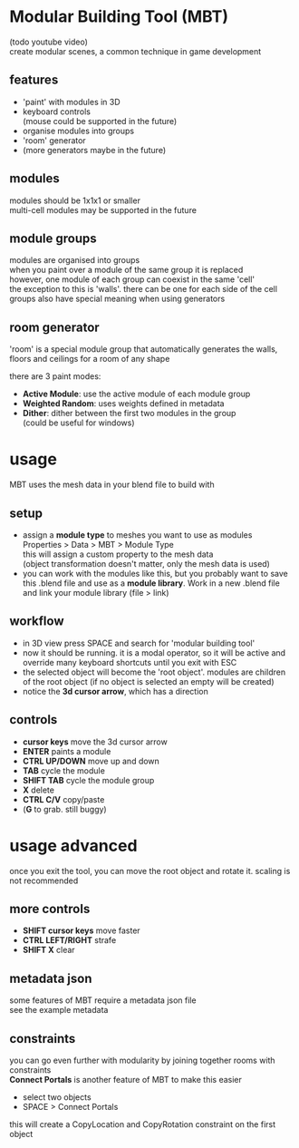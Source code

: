 # Modular Building Tool (MBT)
(todo youtube video)  
create modular scenes, a common technique in game development
## features
* 'paint' with modules in 3D
* keyboard controls  
(mouse could be supported in the future) 
* organise modules into groups
* 'room' generator
* (more generators maybe in the future)
## modules
modules should be 1x1x1 or smaller  
multi-cell modules may be supported in the future
## module groups
modules are organised into groups  
when you paint over a module of the same group it is replaced  
however, one module of each group can coexist in the same 'cell'  
the exception to this is 'walls'. there can be one for each side of the cell  
groups also have special meaning when using generators
## room generator
'room' is a special module group that automatically generates the walls, floors and ceilings for a room of any shape  

there are 3 paint modes:
* __Active Module__: use the active module of each module group
* __Weighted Random__: uses weights defined in metadata
* __Dither__: dither between the first two modules in the group  
(could be useful for windows)
# usage
MBT uses the mesh data in your blend file to build with    
## setup
* assign a __module type__ to meshes you want to use as modules  
Properties > Data > MBT > Module Type  
this will assign a custom property to the mesh data  
(object transformation doesn't matter, only the mesh data is used)
* you can work with the modules like this, but you probably want to save this .blend file and use as a __module library__.
Work in a new .blend file and link your module library (file > link)
## workflow
* in 3D view press SPACE and search for 'modular building tool'
* now it should be running. it is a modal operator, so it will be active and override many keyboard shortcuts until you exit with ESC
* the selected object will become the 'root object'. modules are children of the root object
(if no object is selected an empty will be created)
* notice the __3d cursor arrow__, which has a direction
## controls
* __cursor keys__ move the 3d cursor arrow
* __ENTER__ paints a module
* __CTRL UP/DOWN__ move up and down
* __TAB__ cycle the module
* __SHIFT TAB__ cycle the module group
* __X__ delete
* __CTRL C/V__ copy/paste
* (__G__ to grab. still buggy)
# usage advanced
once you exit the tool, you can move the root object and rotate it. scaling is not recommended
## more controls
* __SHIFT cursor keys__ move faster
* __CTRL LEFT/RIGHT__ strafe
* __SHIFT X__ clear
## metadata json
some features of MBT require a metadata json file  
see the example metadata  
## constraints
you can go even further with modularity by joining together rooms with constraints    
__Connect Portals__ is another feature of MBT to make this easier  
* select two objects
* SPACE > Connect Portals

this will create a CopyLocation and CopyRotation constraint on the first object
